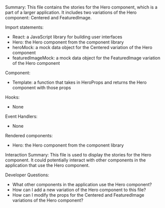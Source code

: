 Summary:
This file contains the stories for the Hero component, which is a part of a larger application. It includes two variations of the Hero component: Centered and FeaturedImage.

Import statements:
- React: a JavaScript library for building user interfaces
- Hero: the Hero component from the component library
- heroMock: a mock data object for the Centered variation of the Hero component
- featuredImageMock: a mock data object for the FeaturedImage variation of the Hero component

Component:
- Template: a function that takes in HeroProps and returns the Hero component with those props

Hooks:
- None

Event Handlers:
- None

Rendered components:
- Hero: the Hero component from the component library

Interaction Summary:
This file is used to display the stories for the Hero component. It could potentially interact with other components in the application that use the Hero component.

Developer Questions:
- What other components in the application use the Hero component?
- How can I add a new variation of the Hero component to this file?
- How can I modify the props for the Centered and FeaturedImage variations of the Hero component?